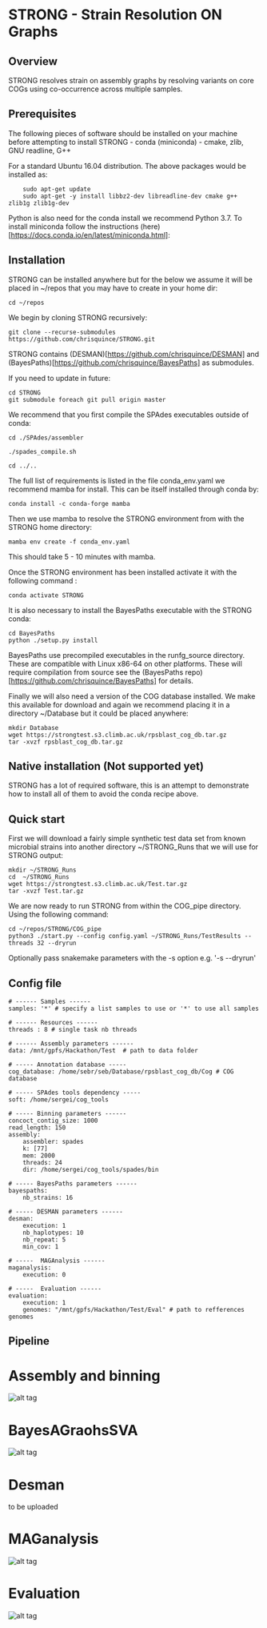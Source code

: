 # STRONG - Strain Resolution ON Graphs

## Overview

STRONG resolves strain on assembly graphs by resolving variants on core COGs using co-occurrence across multiple samples.

## Prerequisites

The following pieces of software should be installed on your machine before attempting to install STRONG
    - conda (miniconda)
    - cmake, zlib, GNU readline, G++
    
For a standard Ubuntu 16.04 distribution. The above packages would be installed as:

```
    sudo apt-get update
    sudo apt-get -y install libbz2-dev libreadline-dev cmake g++ zlib1g zlib1g-dev
```

Python is also need for the conda install we recommend Python 3.7.
To install miniconda follow the instructions (here)[https://docs.conda.io/en/latest/miniconda.html]:

## Installation

STRONG can be installed anywhere but for the below we assume it will be placed in ~/repos that you 
may have to create in your home dir:
```
cd ~/repos
```

We begin by cloning STRONG recursively:

```
git clone --recurse-submodules https://github.com/chrisquince/STRONG.git
```

STRONG contains (DESMAN)[https://github.com/chrisquince/DESMAN] and (BayesPaths)[https://github.com/chrisquince/BayesPaths] as submodules.

If you need to update in future:

```
cd STRONG
git submodule foreach git pull origin master
```

We recommend that you first compile the SPAdes executables outside of conda:

```
cd ./SPAdes/assembler

./spades_compile.sh

cd ../..
```

The full list of requirements is listed in the file conda_env.yaml we recommend mamba for install. This can be 
itself installed through conda by:
```
conda install -c conda-forge mamba
```

Then we use mamba to resolve the STRONG environment from with the STRONG home directory:

```
mamba env create -f conda_env.yaml
```

This should take 5 - 10 minutes with mamba.


Once the STRONG environment has been installed activate it with the following command :

```
conda activate STRONG
```


It is also necessary to install the BayesPaths executable with the STRONG conda:

```
cd BayesPaths
python ./setup.py install
```

BayesPaths use precompiled executables in the runfg_source directory. These are compatible 
with Linux x86-64 on other platforms. These will require compilation from source see
the (BayesPaths repo)[https://github.com/chrisquince/BayesPaths] for details. 


Finally we will also need a version of the COG database installed. We make this available for download 
and again we recommend placing it in a directory ~/Database but it could be placed anywhere:

```
mkdir Database
wget https://strongtest.s3.climb.ac.uk/rpsblast_cog_db.tar.gz
tar -xvzf rpsblast_cog_db.tar.gz
```

## Native installation (Not supported yet)

STRONG has a lot of required software, this is an attempt to demonstrate how to install all of them to avoid the 
conda recipe above. 


## Quick start

First we will download a fairly simple synthetic test data set from known microbial strains into another directory 
~/STRONG_Runs that we will use for STRONG output:

```
mkdir ~/STRONG_Runs
cd  ~/STRONG_Runs
wget https://strongtest.s3.climb.ac.uk/Test.tar.gz
tar -xvzf Test.tar.gz
```

We are now ready to run STRONG from within the COG_pipe directory. Using the following command:

```
cd ~/repos/STRONG/COG_pipe
python3 ./start.py --config config.yaml ~/STRONG_Runs/TestResults --threads 32 --dryrun
```

Optionally pass snakemake parameters with the -s option e.g. '-s --dryrun'

## Config file

```
# ------ Samples ------
samples: '*' # specify a list samples to use or '*' to use all samples

# ------ Resources ------
threads : 8 # single task nb threads

# ------ Assembly parameters ------ 
data: /mnt/gpfs/Hackathon/Test  # path to data folder

# ----- Annotation database -----
cog_database: /home/sebr/seb/Database/rpsblast_cog_db/Cog # COG database

# ----- SPAdes tools dependency -----
soft: /home/sergei/cog_tools

# ----- Binning parameters ------
concoct_contig_size: 1000
read_length: 150
assembly: 
    assembler: spades
    k: [77]
    mem: 2000
    threads: 24
    dir: /home/sergei/cog_tools/spades/bin

# ----- BayesPaths parameters ------
bayespaths:
    nb_strains: 16

# ----- DESMAN parameters ------
desman:
    execution: 1
    nb_haplotypes: 10
    nb_repeat: 5
    min_cov: 1

# -----  MAGAnalysis ------
maganalysis: 
    execution: 0

# -----  Evaluation ------
evaluation:
    execution: 1
    genomes: "/mnt/gpfs/Hackathon/Test/Eval" # path to refferences genomes 
```

## Pipeline
# Assembly and binning 
![alt tag](./Figures/Dag_rules1.png)
# BayesAGraohsSVA
![alt tag](./Figures/Dag_rules2.png)
# Desman 
to be uploaded
# MAGanalysis
![alt tag](./Figures/Dag_rules5.png)
# Evaluation
![alt tag](./Figures/Dag_rules6.png)